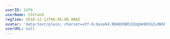 ```yaml
---
userID: 1479
userName: I9stand
regTime: 2018-12-12T08:56:00.000Z
avatar: 'data:text/plain; charset=utf-8;base64,NDA0IHBhZ2Ugbm90IGZvdW5kCg=='
userURL: null
---
```



